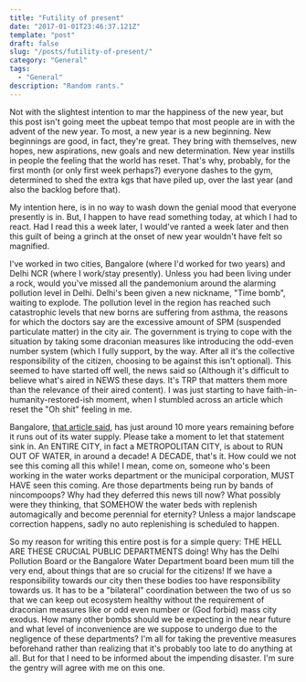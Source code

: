 ```yaml
---
title: "Futility of present"
date: "2017-01-01T23:46:37.121Z"
template: "post"
draft: false
slug: "/posts/futility-of-present/"
category: "General"
tags:
  - "General"
description: "Random rants."
---
```


Not with the slightest intention to mar the happiness of the new year, but this post isn't going meet the upbeat tempo that most people are in with the advent of the new year. To most, a new year is a new beginning. New beginnings are good, in fact, they're great. They bring with themselves, new hopes, new aspirations, new goals and new determination. New year instills in people the feeling that the world has reset. That's why, probably, for the first month (or only first week perhaps?) everyone dashes to the gym, determined to shed the extra kgs that have piled up, over the last year (and also the backlog before that).

My intention here, is in no way to wash down the genial mood that everyone presently is in. But, I happen to have read something today, at which I had to react. Had I read this a week later, I would've ranted a week later and then this guilt of being a grinch at the onset of new year wouldn't have felt so magnified.

I've worked in two cities, Bangalore (where I'd worked for two years) and Delhi NCR (where I work/stay presently). Unless you had been living under a rock, would you've missed all the pandemonium around the alarming pollution level in Delhi. Delhi's been given a new nickname, "Time bomb", waiting to explode. The pollution level in the region has reached such catastrophic levels that new borns are suffering from asthma, the reasons for which the doctors say are the excessive amount of SPM (suspended particulate matter) in the city air. The government is trying to cope with the situation by taking some draconian measures like introducing the odd-even number system (which I fully support, by the way. After all it's the collective responsibility of the citizen, choosing to be against this isn't optional). This seemed to have started off well, the news said so (Although it's difficult to believe what's aired in NEWS these days. It's TRP that matters them more than the relevance of their aired content). I was just starting to have faith-in-humanity-restored-ish moment, when I stumbled across an article which reset the "Oh shit" feeling in me.

Bangalore, [that article said](http://thelogicalindian.com/story-feed/awareness/bengaluru-may-have-to-be-evacuated-in-10-years), has just around 10 more years remaining before it runs out of its water supply. Please take a moment to let that statement sink in. An ENTIRE CITY, in fact a METROPOLITAN CITY, is about to RUN OUT OF WATER, in around a decade! A DECADE, that's it. How could we not see this coming all this while! I mean, come on, someone who's been working in the water works department or the municipal corporation, MUST HAVE seen this coming. Are those departments being run by bands of nincompoops? Why had they deferred this news till now? What possibly were they thinking, that SOMEHOW the water beds with replenish automagically and become perennial for eternity? Unless a major landscape correction happens, sadly no auto replenishing is scheduled to happen.

So my reason for writing this entire post is for a simple query: THE HELL ARE THESE CRUCIAL PUBLIC DEPARTMENTS doing! Why has the Delhi Pollution Board or the Bangalore Water Department board been mum till the very end, about things that are so crucial for the citizens! If we have a responsibility towards our city then these bodies too have responsibility towards us. It has to be a "bilateral" coordination between the two of us so that we can keep out ecosystem healthy without the requirement of draconian measures like or odd even number or (God forbid) mass city exodus. How many other bombs should we be expecting in the near future and what level of inconvenience are we suppose to undergo due to the negligence of these departments? I'm all for taking the preventive measures beforehand rather than realizing that it's probably too late to do anything at all. But for that I need to be informed about the impending disaster. I'm sure the gentry will agree with me on this one.
